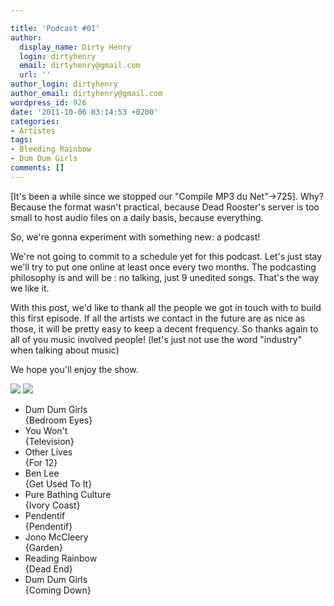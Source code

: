 ```yaml
---

title: 'Podcast #01'
author:
  display_name: Dirty Henry
  login: dirtyhenry
  email: dirtyhenry@gmail.com
  url: ''
author_login: dirtyhenry
author_email: dirtyhenry@gmail.com
wordpress_id: 926
date: '2011-10-06 03:14:53 +0200'
categories:
- Artistes
tags:
- Bleeding Rainbow
- Dum Dum Girls
comments: []
---
```

[It's been a while since we stopped our "Compile MP3 du Net"->725]. Why? Because the format wasn't practical, because Dead Rooster's server is too small to host audio files on a daily basis, because everything.

So, we're gonna experiment with something new: a podcast!

We're not going to commit to a schedule yet for this podcast. Let's just stay we'll try to put one online at least once every two months. The podcasting philosophy is and will be : no talking, just 9 unedited songs. That's the way we like it.

With this post, we'd like to thank all the people we got in touch with to build this first episode. If all the artists we contact in the future are as nice as those, it will be pretty easy to keep a decent frequency. So thanks again to all of you music involved people! (let's just not use the word "industry" when talking about music)

We hope you'll enjoy the show.

<a href="http://feeds.feedburner.com/deadroosterpodcast"><img src="/squelettes/images/podcast-rss-button.png" /></a> <a href="itpc://feeds.feedburner.com/deadroosterpodcast"><img src="/squelettes/images/podcast-itunes-button.png" /></a>

<ul class="polaroids">
<li><div class=polaroid><img481>Dum Dum Girls<br />{Bedroom Eyes}</div></li>
<li><div class=polaroid><img482>You Won't<br />{Television}</div></li>
<li><div class=polaroid><img483>Other Lives<br />{For 12}</div></li>
<li><div class=polaroid><img484>Ben Lee<br />{Get Used To It}</div></li>
<li><div class=polaroid><img485>Pure Bathing Culture<br />{Ivory Coast}</div></li>
<li><div class=polaroid><img486>Pendentif<br />{Pendentif}</div></li>
<li><div class=polaroid><img487>Jono McCleery<br />{Garden}</div></li>
<li><div class=polaroid><img488>Reading Rainbow<br />{Dead End}</div></li>
<li><div class=polaroid><img481>Dum Dum Girls<br />{Coming Down}</div></li>
</ul>
